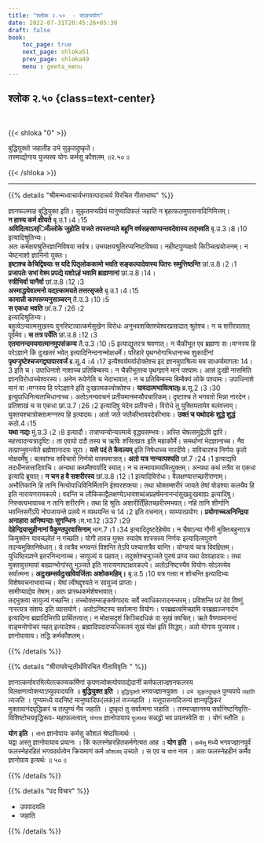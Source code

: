 ```yaml
---
title: "श्लोक २.५०  - साङ्ययोग"
date: 2022-07-31T20:45:26+05:30
draft: false
book:
    toc_page: true
    next_page: shloka51
    prev_page: shloka49
    menu : geeta_menu
---
```




## श्लोक २.५० {class=text-center}

<br/>

{{< shloka  "0"  >}}

बुद्धियुक्तो जहातीह उभे सुकृतदुष्कृते।    
तस्माद्योगाय युज्यस्व योगः कर्मसु कौशलम्  ॥२.५०॥

{{< /shloka >}}

---


{{% details "श्रीमन्मध्वाचार्यभगवत्पादाचर्य विरचित  गीताभाष्य" %}}

ज्ञानफलमाह बुद्धियुक्त इति। सुकृतमप्यप्रियं मानुष्यादिफलं जहाति
न बृहत्फलमुपासनादिनिमित्तम्।   
**न हास्य कर्म क्षीयते** बृ.उ.1।4।15  
**अविदित्वाऽस्िमँल्लोके जुहोति यजते तपस्तप्यते बहूनि वर्षसहस्राण्यन्तवदेवास्य तद्भवति** बृ.उ.3।8।10   
इत्यादिश्रुतिभ्यः।   
अतः कर्मक्षयश्रुतिरज्ञानिविषया सर्वत्र। उभयक्षयश्रुतिरप्यनिष्टविषया। नहीष्टपुण्यक्षये 
किञ्चित्प्रयोजनम्। न चेष्टनाशो ज्ञानिनो युक्तः।   
**इष्टाश्च केचिद्विषयाः स यदि पितृलोककामो भवति सङ्कल्पादेवास्य पितरः समुत्तिष्ठन्ति** छां.उ.8।2।1   
**प्रजापतेः सभां वेश्म प्रपद्ये यशोऽहं भवामि ब्राह्मणानां** छां.उ.8।14।  
**स्त्रीभिर्वा यानैर्वा** छां.उ.8।12।3  
**अस्माद्ध्येवात्मनो यद्यत्कामयते तत्तत्सृजते** बृ.उ.1।4।15  
**कामान्नी कामरूप्यनुसञ्चरन्** तै.उ.3।10।5   
**स एकधा भवति** छां.उ.7।26।2    
इत्यादिश्रुतिभ्यः।   
बहुत्वेऽप्यात्मसुखस्य पुनरिष्टत्वात्कर्मसुखेन विरोधः अनुभवशक्तिश्चेश्वरप्रसादात् 
श्रुतेश्च। न च शरीरपातात् पूर्वमेव। **स तत्र पर्येति** छां.उ.8।12।3  
**एतमानन्दमयमात्मानमुपसंक्रम्य** तै.उ.3।10।5 इत्याद्युत्तरत्र श्रवणात्। 
न चैकीभूत एव ब्रह्मणा सः।मग्नस्य हि परेऽज्ञाने किं दुःखतरं भवेत् 
इत्यादिनिन्दनान्मोक्षधर्मे। परिहारे पृथग्भोगाभिधानाच्च शुकादीनां 
**पृथग्दृष्टेश्चजगद्व्यापारवर्जं** ब्र.सू.4।4।17 इत्यैश्वर्यमर्यादोक्तेश्च इदं 
ज्ञानमुपाश्रित्य मम साधर्म्यमागताः 14।3 इति च। उपाधिनाशे नाशाच्च प्रतिबिम्बस्य।
न चैकीभूतस्य पृथग्ज्ञाने मानं पश्यामः। आसं दुःखी नासमिति ज्ञानविरोधाच्चेश्वरस्य। 
अनेन रूपेणेति च भेदाभावात्। न च प्रतिबिम्बस्य बिम्बैक्यं लोके पश्यामः। 
उपाधिनाशे मानं वा।मग्नस्य हि परेऽज्ञाने इति दुःखात्मकत्वोक्तेश्च।
**यावदात्मभावित्वात्৷৷** ब्र.सू.2।3।30 इत्युपाधिनित्यताभिधानाच्च। 
अतोऽनन्यवचनं प्रतीयमानमप्यौपचारिकम्।
दृष्टाश्च ते भगवतो भिन्ना नारदेन। 
प्रतिशाखं च स एकधा छां.उ.7।26।2 इत्यादिषु भेदेन प्रतीयन्ते।
विरोधे तु युक्तिमतामेव बलंवत्त्वम्। युक्तयश्चात्रोक्ताःमग्नस्य हि इत्यादयः। 
अतो जले जलैकीभाववदेकीभावः। 
**उक्तं च यथोदकं शुद्धे शुद्धं** कठो.4।15   
**यथा नद्यः** मुं.उ.3।2।8 इत्यादौ। 
तत्राप्यन्योन्यात्मत्वे वृद्ध्यसम्भवः। अस्ति चेषत्समुद्रेऽपि द्वारि। 
महत्त्वादन्यत्रादृष्टिः। ता एवापो ददौ तस्य च ऋषिः शंसितव्रतः इति महाकौर्मे। 
समर्थानां भेदज्ञानाच्च। नैव तत्प्राप्नुवन्त्येते ब्रह्मेशानादयः सुराः। 
**यत्ते पदं ते कैवल्यम्** इति निषेधाच्च नारदीये। 
सविचारश्च निर्णयः कृतो मोक्षवर्मेषु। बलवांश्च सविचारो निर्णयो वाक्यमात्रात्।
**अतो यत्र नान्यत्पश्यति** छां.7।24।1 इत्याद्यपि तदधीनसत्तादिवाचि। 
अन्यथा कथमैश्वर्यादि स्यात्। न च तन्मायामयमित्युक्तम्। 
अन्यथा कथं तत्रैव स एकधा इत्यादि ब्रूयात्। 
**न चन ह वै सशरीरस्य** छां.उ.8।12।1 इत्यादिविरोधः। 
वैलक्षण्यात्तच्छरीराणाम्। अभौतिकानि हि तानि नित्योपाधिविनिर्मितानि ईश्वरशक्त्या। 
तथा चोक्तम्शरीरं जायते तेषां षोडश्या कलयैव हि इति नारायणरामकल्पे।
वदन्ति च लौकिकाद्वैलक्षण्येऽभावशब्दंअप्रहर्षमनानन्दंसुखदुःखबाह्यः इत्यादिषु। 
निरुक्त्यभावाच्च न तानि शरीराणि। 
तथा हि श्रुतिः अशारीति्ँहितच्छरीरमभवत्। 
नहि तानि शीर्णानि भवन्तिसर्गेऽपि नोपजायन्ते प्रलये न व्यथयन्ति च 14।2 
इति वचनात्। साम्यात्प्रयोगः। 
**प्रयोगाच्चअनिन्द्रिया अनाहारा अनिष्पन्दाः सुगन्धिनः**।म.भा.12।337।29  
**देहेन्द्रियासुहीनानां वैकुण्ठपुरवासिनाम्** भाग.7।1।34 इत्यादिदृष्टदेहेष्वेव। 
न चैषाऽन्या गौणी मुक्तिःबहुनाऽत्र किमुक्तेन यावच्छ्वेतं न गच्छति। 
योगी तावन्न मुक्तः स्यादेष शास्त्रस्य निर्णयः इत्यादित्यपुराणे तदन्यमुक्तिनिषेधात्।
ये त्वत्रैव भगवन्तं विशन्ति तेऽपि पश्चात्तत्रैव यान्ति। 
योग्यत्वं चात्र विवक्षितम्। युधिष्ठिरप्रश्ने इतरनिन्दनाच्च। 
सायुज्यं य ग्रहवत्। तदुक्तेश्चभुञ्जते पुरुषं प्राप्य यथा देवग्रहादयः। 
तथा मुक्तावुत्तमायां बाह्यान्भोगांस्तु भुञ्जते इति नारायणाष्टाक्षरकल्पे। 
अतोऽनिष्टस्यैव वियोगः सोऽस्त्येव सर्वात्मना। 
**अदुःखम्सर्वदुःखविवर्जिताः अशोकमहिम्।** बृ.उ.5।10
यत्र गत्वा न शोचन्ति इत्यादिभ्यः विशेषवचनाभावाच्च।
येषां त्वीषद्दृश्यते न सायुज्यं प्राप्ताः।  
सामीप्याद्येव तेषाम्। अतः प्रारब्धकर्मशेषभावात्।  
तद्भुक्त्वा सायुज्यं गच्छन्ति। तच्चोक्तम्सङ्कर्षणादयः सर्वे स्वाधिकारादनन्तरम्। 
प्रविशन्ति परं देवं विष्णुं नास्त्यत्र संशयः इति व्यासयोगे। 
अतोऽनिष्टस्य सर्वात्मना वियोगः। 
परब्रह्मत्वमिच्छामि परब्रह्मञ्जनार्दन इत्यादिना ब्रह्मादिभिरपि प्रार्थितत्वात्।
न मोक्षसदृशं किञ्चिदधिकं वा सुखं क्वचित्। 
ऋते वैष्णवमानन्दं वाङ्मनोगोचरं महत् इत्यादेश्च।
ब्रह्मादिपदादप्यधिकतमं सुखं मोक्षं इति सिद्धम्। 
अतो योगाय युज्यस्व। ज्ञानोपायाय। तद्धि कर्मकौशलम्।

{{% /details %}}



{{% details "श्रीराघवेन्द्रतीर्थविरचित गीताविवृतिः " %}}

ज्ञानात्कर्मावरमित्येतत्काम्यकर्मिणां कृपणत्वोक्त्योपपाद्येदानीं
कर्मफलाज्ज्ञानफलस्य विलक्षणत्वोक्त्याऽप्युपपादयति ॥ **बुद्धियुक्त इति** ।
`बुद्धियुक्तो` भगवज्ज्ञानयुक्तः । `उभे सुकृतदुष्कृते` पुण्यपापे `जहाति` त्यजति ।
पुण्यमध्ये यदनिष्टं मानुष्यादिफ(लकं)लं तज्जहाति । यत्तूपासनादिजन्यं
ज्ञानवृद्धिकरं मुक्तावानंदवृद्धिकरं च तत्पुण्यं नैव जहाति । दुष्कृतं तु सर्वात्मना
जहाति । तस्माज्ज्ञानस्य सर्वानिष्टनिवृत्ति- विशिष्टोभयवृद्धिरूप- महाफलत्वात्‌,
`योगाय` ज्ञानोपायाय `युज्यस्व` सन्नद्धो भव प्रयतस्वेति वा । योगं स्तौति ॥  

**योग इति** । `योगो` ज्ञानोपायः कर्मसु कौशलं श्रेष्ठमित्यर्थः ।  
यद्वा अस्तु ज्ञानोपायाय प्रयत्नः । किं फलस्नेहरहितकर्मणेत्यत आह ॥ **योग इति** ।
`कर्मसु` मध्ये भगवज्ज्ञानपूर्वं फलस्नेहरहितं भगवदर्थत्वेन क्रियमाणं कर्म
`कौशलम्` उच्यते । स एव च `योगो` नाम । अतः फलस्नेहहीनं कर्मैव ज्ञानोपाय
इत्यर्थः ॥ ५०॥


{{% /details %}}



{{% details "पद विचार" %}}

- उपपादयति
- जहाति

{{% /details %}}
